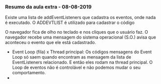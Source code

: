 ### Resumo da aula extra - 08-08-2019


Existe uma lista de addEventListeners que cadastra os eventos, onde nada é executado. O ADDEVTLIST é utilizado para cadastrar o código

O navegador fica de olho no teclado e nos cliques que o usuário faz. O navegador recebe uma mensagem do sistema operacional (S.O.) avisa que aconteceu o evento que ele está cadastrado. 

- Event Loop (fila)  x Thread principal: Os códigos mensagens do Event Loop só saem quando encontram as mensagem da lista de EventListeners relacionado. E então eles rodam na thread principal. O Loop de eventos não é controlável e não podemos mudar o seu comportamento.
- 